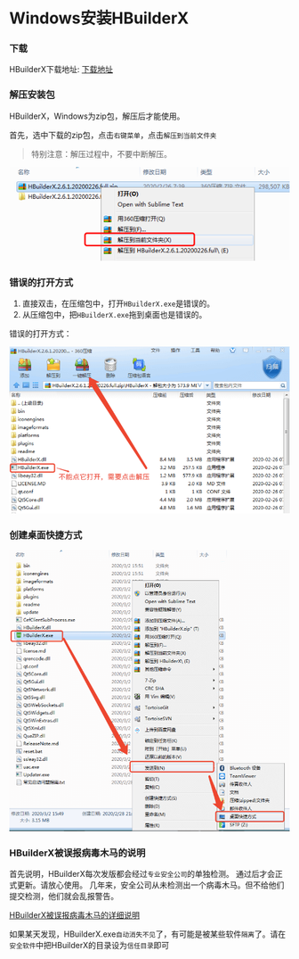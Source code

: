 # Windows安装HBuilderX

### 下载

HBuilderX下载地址: [下载地址](https://www.dcloud.io/hbuilderx.html)

### 解压安装包

HBuilderX，Windows为zip包，解压后才能使用。

首先，选中下载的zip包，点击`右键菜单`，点击`解压到当前文件夹`

> 特别注意：解压过程中，不要中断解压。

<img src="/static/snapshots/tutorial/install_windows.png" />

### 错误的打开方式

1. 直接双击，在压缩包中，打开`HBuilderX.exe`是错误的。
2. 从压缩包中，把`HBuilderX.exe`拖到桌面也是错误的。

错误的打开方式：

<img src="/static/snapshots/tutorial/windows_error_open.min.png" style="zoom:80%" />

### 创建桌面快捷方式

<img src="/static/snapshots/tutorial/create_shortcut.png" style="zoom:80%" />

### HBuilderX被误报病毒木马的说明

首先说明，HBuilderX每次发版都会经过`专业安全公司`的单独检测。 通过后才会正式更新。请放心使用。 几年来，安全公司从未检测出一个病毒木马。但不给他们提交检测，他们就会乱报警告。

[HBuilderX被误报病毒木马的详细说明](/Tutorial/Security)

如果某天发现，HBuilderX.exe`自动消失不见`了，有可能是被某些软件`隔离`了。请在`安全软件`中把HBuilderX的目录设为`信任目录`即可

